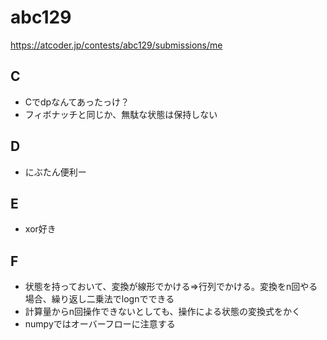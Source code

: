 # abc129

https://atcoder.jp/contests/abc129/submissions/me

## C

- Cでdpなんてあったっけ？
- フィボナッチと同じか、無駄な状態は保持しない

## D

- にぶたん便利ー

## E

- xor好き

## F

- 状態を持っておいて、変換が線形でかける=>行列でかける。変換をn回やる場合、繰り返し二乗法でlognでできる
- 計算量からn回操作できないとしても、操作による状態の変換式をかく
- numpyではオーバーフローに注意する
